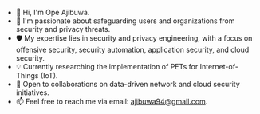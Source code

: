 - 👋 Hi, I'm Ope Ajibuwa.
- 👀 I'm passionate about safeguarding users and organizations from security and privacy threats.
- 🛡️ My expertise lies in security and privacy engineering, with a focus on offensive security, security automation, application security, and cloud security.
- 💡 Currently researching the implementation of PETs for Internet-of-Things (IoT).
- 💞️ Open to collaborations on data-driven network and cloud security initiatives.
- 📫 Feel free to reach me via email: ajibuwa94@gmail.com.


<!---
opeajibuwa/opeajibuwa is a ✨ special ✨ repository because its `README.md` (this file) appears on your GitHub profile.
You can click the Preview link to take a look at your changes.
--->
